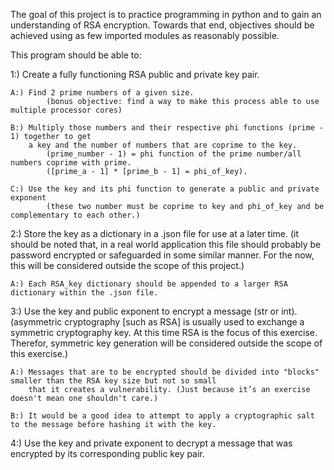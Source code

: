 ﻿The goal of this project is to practice programming in python and to gain an understanding of RSA encryption. Towards that end, objectives should be achieved using as few imported modules as reasonably possible.

This program should be able to:

1:) Create a fully functioning RSA public and private key pair.
    
    A:) Find 2 prime numbers of a given size.
            (bonus objective: find a way to make this process able to use multiple processor cores)
    
    B:) Multiply those numbers and their respective phi functions (prime - 1) together to get 
        a key and the number of numbers that are coprime to the key. 
            (prime_number - 1) = phi function of the prime number/all numbers coprime with prime.
            ([prime_a - 1] * [prime_b - 1] = phi_of_key).

    C:) Use the key and its phi function to generate a public and private exponent 
            (these two number must be coprime to key and phi_of_key and be complementary to each other.)


2:) Store the key as a dictionary in a .json file for use at a later time.
        (it should be noted that, in a real world application this file should probably 
        be password encrypted or safeguarded in some similar manner. For the now, this
        will be considered outside the scope of this project.)

    A:) Each RSA_key dictionary should be appended to a larger RSA dictionary within the .json file.


3:) Use the key and public exponent to encrypt a message (str or int).
        (asymmetric cryptography [such as RSA] is usually used to exchange a symmetric cryptography key.
        At this time RSA is the focus of this exercise. Therefor, symmetric key generation will be considered
        outside the scope of this exercise.)
    
    A:) Messages that are to be encrypted should be divided into "blocks" smaller than the RSA key size but not so small
        that it creates a vulnerability. (Just because it’s an exercise doesn't mean one shouldn't care.)

    B:) It would be a good idea to attempt to apply a cryptographic salt to the message before hashing it with the key.


4:) Use the key and private exponent to decrypt a message that was encrypted by its corresponding public key pair.
